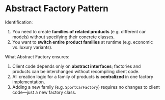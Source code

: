 # Abstract Factory Pattern

Identification:
1. You need to create **families of related products** (e.g. different car models) without specifying their concrete classes.
2. You want to **switch entire product families** at runtime (e.g. economic vs. luxury variants).

What Abstract Factory ensures:
1. Client code depends only on **abstract interfaces**; factories and products can be interchanged without recompiling client code.
2. All creation logic for a family of products is **centralized** in one factory implementation.
3. Adding a new family (e.g. `SportCarFactory`) requires no changes to client code—just a new factory class.